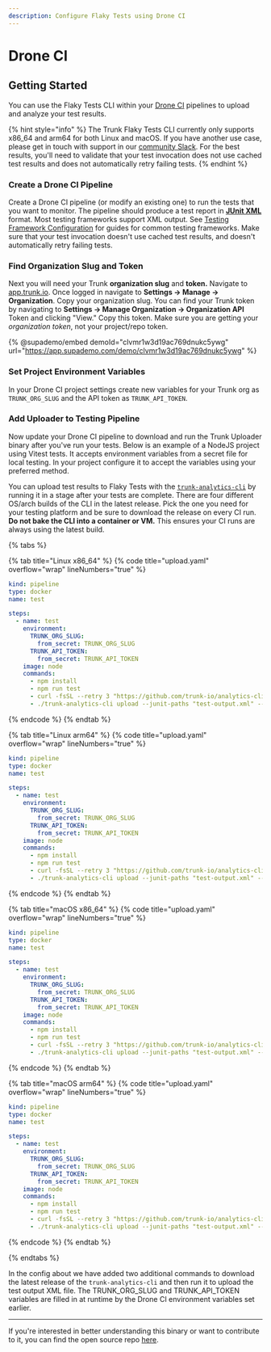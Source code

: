 ```yaml
---
description: Configure Flaky Tests using Drone CI
---
```


# Drone CI

## Getting Started

You can use the Flaky Tests CLI within your [Drone CI](https://www.drone.io/) pipelines to upload and analyze your test results.

{% hint style="info" %}
The Trunk Flaky Tests CLI currently only supports x86_64 and arm64 for both Linux and macOS. If you have another use case, please get in touch with support in our [community Slack](https://slack.trunk.io/). For the best results, you'll need to validate that your test invocation does not use cached test results and does not automatically retry failing tests.
{% endhint %}

### Create a Drone CI Pipeline

Create a Drone CI pipeline (or modify an existing one) to run the tests that you want to monitor. The pipeline should produce a test report in [**JUnit XML**](https://github.com/testmoapp/junitxml) format. Most testing frameworks support XML output. See [Testing Framework Configuration](../frameworks/readme.md) for guides for common testing frameworks. Make sure that your test invocation doesn't use cached test results, and doesn't automatically retry failing tests.

### Find Organization Slug and Token

Next you will need your Trunk **organization slug** and **token.** Navigate to [app.trunk.io](http://app.trunk.io). Once logged in navigate to **Settings -> Manage -> Organization**. Copy your organization slug. You can find your Trunk token by navigating to **Settings → Manage Organization → Organization API** Token and clicking "View." Copy this token. Make sure you are getting your _organization token_, not your project/repo token.

{% @supademo/embed demoId="clvmr1w3d19ac769dnukc5ywg" url="https://app.supademo.com/demo/clvmr1w3d19ac769dnukc5ywg" %}


### Set Project Environment Variables

In your Drone CI project settings create new variables for your Trunk org as `TRUNK_ORG_SLUG` and the API token as `TRUNK_API_TOKEN`.

### Add Uploader to Testing Pipeline

Now update your Drone CI pipeline to download and run the Trunk Uploader binary after you've run your tests. Below is an example of a NodeJS project using Vitest tests. It accepts environment variables from a secret file for local testing. In your project configure it to accept the variables using your preferred method.

You can upload test results to Flaky Tests with the [`trunk-analytics-cli`](https://github.com/trunk-io/analytics-cli) by running
it in a stage after your tests are complete. There are four different OS/arch builds of the CLI in the latest release. Pick the
one you need for your testing platform and be sure to download the release on every CI run. **Do not bake the CLI into a
container or VM.** This ensures your CI runs are always using the latest build.

{% tabs %}


{% tab title="Linux x86_64" %}
{% code title="upload.yaml" overflow="wrap" lineNumbers="true" %}
```yaml
kind: pipeline
type: docker
name: test

steps:
  - name: test
    environment:
      TRUNK_ORG_SLUG:
        from_secret: TRUNK_ORG_SLUG
      TRUNK_API_TOKEN:
        from_secret: TRUNK_API_TOKEN
    image: node
    commands:
      - npm install
      - npm run test
      - curl -fsSL --retry 3 "https://github.com/trunk-io/analytics-cli/releases/latest/download/trunk-analytics-cli-x86_64-unknown-linux.tar.gz" | tar -xvz > ./trunk-analytics-cli
      - ./trunk-analytics-cli upload --junit-paths "test-output.xml" --org-url-slug $TRUNK_ORG_SLUG --token $TRUNK_API_TOKEN
```
{% endcode %}
{% endtab %}

{% tab title="Linux arm64" %}
{% code title="upload.yaml" overflow="wrap" lineNumbers="true" %}
```yaml
kind: pipeline
type: docker
name: test

steps:
  - name: test
    environment:
      TRUNK_ORG_SLUG:
        from_secret: TRUNK_ORG_SLUG
      TRUNK_API_TOKEN:
        from_secret: TRUNK_API_TOKEN
    image: node
    commands:
      - npm install
      - npm run test
      - curl -fsSL --retry 3 "https://github.com/trunk-io/analytics-cli/releases/latest/download/trunk-analytics-cli-aarch64-unknown-linux.tar.gz" | tar -xvz > ./trunk-analytics-cli
      - ./trunk-analytics-cli upload --junit-paths "test-output.xml" --org-url-slug $TRUNK_ORG_SLUG --token $TRUNK_API_TOKEN
```
{% endcode %}
{% endtab %}

{% tab title="macOS x86_64" %}
{% code title="upload.yaml" overflow="wrap" lineNumbers="true" %}
```yaml
kind: pipeline
type: docker
name: test

steps:
  - name: test
    environment:
      TRUNK_ORG_SLUG:
        from_secret: TRUNK_ORG_SLUG
      TRUNK_API_TOKEN:
        from_secret: TRUNK_API_TOKEN
    image: node
    commands:
      - npm install
      - npm run test
      - curl -fsSL --retry 3 "https://github.com/trunk-io/analytics-cli/releases/latest/download/trunk-analytics-cli-x86_64-apple-darwin.tar.gz" | tar -xvz > ./trunk-analytics-cli
      - ./trunk-analytics-cli upload --junit-paths "test-output.xml" --org-url-slug $TRUNK_ORG_SLUG --token $TRUNK_API_TOKEN
```
{% endcode %}
{% endtab %}

{% tab title="macOS arm64" %}
{% code title="upload.yaml" overflow="wrap" lineNumbers="true" %}
```yaml
kind: pipeline
type: docker
name: test

steps:
  - name: test
    environment:
      TRUNK_ORG_SLUG:
        from_secret: TRUNK_ORG_SLUG
      TRUNK_API_TOKEN:
        from_secret: TRUNK_API_TOKEN
    image: node
    commands:
      - npm install
      - npm run test
      - curl -fsSL --retry 3 "https://github.com/trunk-io/analytics-cli/releases/latest/download/trunk-analytics-cli-aarch64-apple-darwin.tar.gz" | tar -xvz > ./trunk-analytics-cli
      - ./trunk-analytics-cli upload --junit-paths "test-output.xml" --org-url-slug $TRUNK_ORG_SLUG --token $TRUNK_API_TOKEN
```
{% endcode %}
{% endtab %}

{% endtabs %}



In the config about we have added two additional commands to download the latest release of the `trunk-analytics-cli` and
then run it to upload the test output XML file. The TRUNK\_ORG\_SLUG and TRUNK\_API\_TOKEN variables are filled in at runtime by
the Drone CI environment variables set earlier.

***

If you're interested in better understanding this binary or want to contribute to it, you can find the open source repo [here](https://github.com/trunk-io/analytics-cli).



